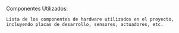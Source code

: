 Componentes Utilizados:

    Lista de los componentes de hardware utilizados en el proyecto, incluyendo placas de desarrollo, sensores, actuadores, etc.

